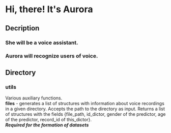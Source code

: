 # Hi, there! It's Aurora
## Decription
### She will be a voice assistant.  
### Aurora  will recognize users of voice.
## Directory
### utils
Various auxiliary functions.<br>
<b>files</b> - generates a list of structures with information about voice recordings in a given directory. Accepts the path to the directory as input. Returns a list of structures with the fields {file_path, id_dictor, gender of the predictor, age of the predictor, record_id of this_dictor}.<br>
<i><b>Required for the formation of datasets</b></i>